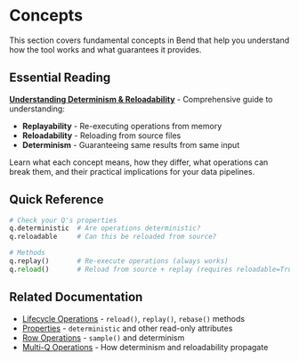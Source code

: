 # Concepts

This section covers fundamental concepts in Bend that help you understand how the tool works and what guarantees it provides.

## Essential Reading

**[Understanding Determinism & Reloadability](understanding-determinism-reloadability.md)** - Comprehensive guide to understanding:
- **Replayability** - Re-executing operations from memory
- **Reloadability** - Reloading from source files
- **Determinism** - Guaranteeing same results from same input

Learn what each concept means, how they differ, what operations can break them, and their practical implications for your data pipelines.

## Quick Reference

```python
# Check your Q's properties
q.deterministic  # Are operations deterministic?
q.reloadable     # Can this be reloaded from source?

# Methods
q.replay()       # Re-execute operations (always works)
q.reload()       # Reload from source + replay (requires reloadable=True)
```

## Related Documentation

- [Lifecycle Operations](../lifecycle/) - `reload()`, `replay()`, `rebase()` methods
- [Properties](../properties/) - `deterministic` and other read-only attributes
- [Row Operations](../row-operations/sample.md) - `sample()` and determinism
- [Multi-Q Operations](../multi-q-operations/) - How determinism and reloadability propagate

